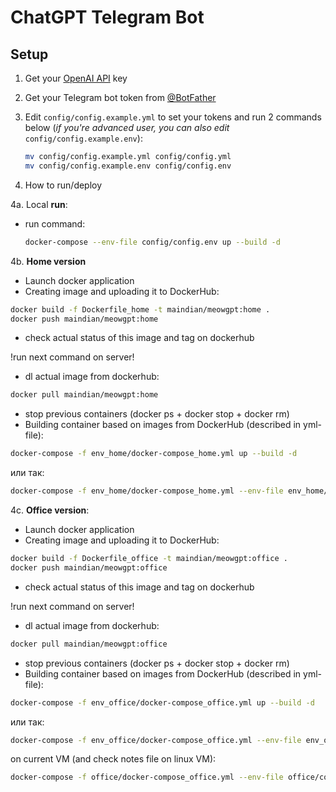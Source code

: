 # ChatGPT Telegram Bot

## Setup
1. Get your [OpenAI API](https://openai.com/api/) key

2. Get your Telegram bot token from [@BotFather](https://t.me/BotFather)

3. Edit `config/config.example.yml` to set your tokens and run 2 commands below (*if you're advanced user, you can also edit* `config/config.example.env`):
    ```bash
    mv config/config.example.yml config/config.yml
    mv config/config.example.env config/config.env
    ```

4. How to run/deploy

4a. Local **run**:

 - run command:
    ```bash
    docker-compose --env-file config/config.env up --build -d
    ```


4b. **Home version**
- Launch docker application
- Creating image and uploading it to DockerHub:
```bash
docker build -f Dockerfile_home -t maindian/meowgpt:home .
docker push maindian/meowgpt:home
```
- check actual status of this image and tag on dockerhub

!run next command on server!
- dl actual image from dockerhub:
```bash
docker pull maindian/meowgpt:home
```
- stop previous containers (docker ps + docker stop + docker rm)
- Building container based on images from DockerHub (described in yml-file):
```bash
docker-compose -f env_home/docker-compose_home.yml up --build -d
```
или так:
```bash
docker-compose -f env_home/docker-compose_home.yml --env-file env_home/config/config.env up --build -d
```

4c. **Office version**:
- Launch docker application
- Creating image and uploading it to DockerHub:
```bash
docker build -f Dockerfile_office -t maindian/meowgpt:office .
docker push maindian/meowgpt:office
```
- check actual status of this image and tag on dockerhub

!run next command on server!
- dl actual image from dockerhub:
```bash
docker pull maindian/meowgpt:office 
```
- stop previous containers (docker ps + docker stop + docker rm)
- Building container based on images from DockerHub (described in yml-file):
```bash
docker-compose -f env_office/docker-compose_office.yml up --build -d
```
или так:
```bash
docker-compose -f env_office/docker-compose_office.yml --env-file env_office/config/config.env up --build -d
```

on current VM (and check notes file on linux VM):
```bash
docker-compose -f office/docker-compose_office.yml --env-file office/config_office.env up --build -d
```

